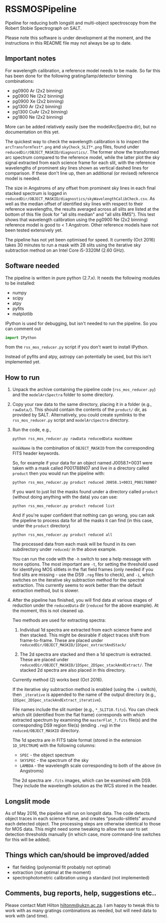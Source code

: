 # RSSMOSPipeline
Pipeline for reducing both longslit and multi-object spectroscopy from the Robert Stobie Spectrograph
on SALT.

Please note this software is under development at the moment, and the instructions in this 
README file may not always be up to date.

## Important notes
For wavelength calibration, a reference model needs to be made. So far this has been done for
the following grating/lamp/detector binning combinations:

* pg0900 Ar (2x2 binning)
* pg0900 Ne (2x2 binning)
* pg0900 Xe (2x2 binning)
* pg1300 Ar (2x2 binning)
* pg1300 CuAr (2x2 binning)
* pg1800 Ne (2x2 binning)

More can be added relatively easily (see the modelArcSpectra dir), but no documentation on 
this yet.

The quickest way to check the wavelength calibration is to inspect the ```arcTransformTest*.png``` and 
```skyCheck_SLIT*.png``` files, found under ```reducedDir/OBJECT_MASKID/diagnostics/```. The former show the
transformed arc spectrum compared to the reference model, while the latter plot the sky signal extracted from each science frame for each slit, with the reference wavelengths of prominent sky lines shown as vertical dashed lines for comparison. If these don't line up, then an additional (or revised) reference model is needed. 

The size in Angstroms of any offset from prominent sky lines in each final stacked spectrum is logged in 
```reducedDir/OBJECT_MASKID/diagnostics/skyWavelengthCalibCheck.csv```. As well as the median offset
of identified sky lines with respect to their reference wavelengths, the results averaged across all
slits are listed at the bottom of this file (look for "all slits median" and "all slits RMS"). This 
test shows that wavelength calibration using the pg0900 Ne (2x2 binning) reference model is good to 
< 1 Angstrom. Other reference models have not been tested extensively yet.

The pipeline has not yet been optimised for speed. It currently (Oct 2016) takes 30 minutes to run a mask 
with 28 slits using the iterative sky subtraction method on an Intel Core i5-3320M (2.60 GHz).

## Software needed

The pipeline is written in pure python (2.7.x). It needs the following modules to be installed:

* numpy
* scipy
* atpy
* pyfits
* matplotlib

IPython is used for debugging, but isn't needed to run the pipeline. So you can comment out
```python
import IPython
``` 
from the `rss_mos_reducer.py` script if you don't want to install IPython.

Instead of pyfits and atpy, astropy can potentially be used, but this isn't implemented yet.

## How to run

1. Unpack the archive containing the pipeline code (```rss_mos_reducer.py```) and the ```modelArcSpectra```
folder to some directory.

2. Copy your raw data to the same directory, placing it in a folder (e.g., ```rawData/```). This 
should contain the contents of the `product/` dir, as provided by SALT. Alternatively, you could create
symlinks to the ```rss_mos_reducer.py``` script and ```modelArcSpectra``` directory.

3.  Run the code, e.g.,

    ```
    python rss_mos_reducer.py rawData reducedData maskName
    ```

    ```maskName``` is the combination of ```OBJECT_MASKID``` from the corresponding FITS header keywords.
    
    So, for example if your data for an object named J0058.1+0031 were taken with a mask called 
    P001788N07 and live in a directory called `product` then you would run the pipeline with:

    ```
    python rss_mos_reducer.py product reduced J0058.1+0031_P001788N07
    ```
    
    If you want to just list the masks found under a directory called `product` (without doing anything
    with the data) you can use:
    
    ```
    python rss_mos_reducer.py product reduced list
    ```
    
    And if you're super confident that nothing can go wrong, you can ask the pipeline to process
    data for all the masks it can find (in this case, under the `product` directory)
    
    ```
    python rss_mos_reducer.py product reduced all
    ```
    
    The processed data from each mask will be found in its own subdirectory under ```reduced/``` in the above
    example.
    
    You can run the code with the ```-h``` switch to see a help message with more options. The most 
    important are ```-t```, for setting the threshold used for identifying MOS slitlets in the flat
    field frames (only needed if you find slits are missing - use the DS9 ```.reg``` files to check), 
    and ```-i```, which switches on the iterative sky subtraction method for the spectral extraction.
    This currently seems to work better than the default extraction method, but is slower.

4.  After the pipeline has finished, you will find data at various stages of reduction under the
    ```reducedData``` dir (```reduced``` for the above example). At the moment, this is not cleaned up.

    Two methods are used for extracting spectra:
    
    1.  Individual 1d spectra are extracted from each science frame and then stacked. This might be 
        desirable if object traces shift from frame-to-frame. These are placed under 
        ```reducedDir/OBJECT_MASKID/1DSpec_extractAndStack/```
        
    2.  The 2d spectra are stacked and then a 1d spectrum is extracted. These are placed under 
        ```reducedDir/OBJECT_MASKID/1DSpec_2DSpec_stackAndExtract/```. The stacked 2d spectra are also 
        placed in this directory.
        
    Currently method (2) works best (Oct 2016).
    
    If the iterative sky subtraction method is enabled (using the ```-i``` switch), then 
    ```_iterative``` is appended to the name of the output directory 
    (e.g., ```1DSpec_2DSpec_stackAndExtract_iterative```).
    
    File names include the slit number (e.g., ```*_SLIT10.fits```). You can check which slit (identified 
    from the flat frame) corresponds with which extracted spectrum by examining the 
    ```masterFlat_?.fits``` file(s) and the corresponding DS9 region file(s) (ending ```.reg```) in the ```reduced/OBJECT_MASKID``` directory.

    The 1d spectra are in FITS table format (stored in the extension `1D_SPECTRUM`) with the following 
    columns:

    * `SPEC` 		- the object spectrum
    * `SKYSPEC` 	- the spectrum of the sky
    * `LAMBDA`	- the wavelength scale corresponding to both of the above (in Angstroms)
    
    The 2d spectra are ```.fits``` images, which can be examined with DS9. They include the wavelength
    solution as the WCS stored in the header.

## Longslit mode

As of May 2016, the pipeline will run on longslit data. The code detects object traces in each science frame,
and creates "pseudo-slitlets" around each detected object. The processing steps are otherwise identical to those
for MOS data. This might need some tweaking to allow the user to set detection thresholds manually (in which
case, more command-line switches for this will be added).

## Things which can/should be improved/added
* flat fielding (polynomial fit probably not optimal)
* extraction (not optimal at the moment)
* spectrophotometric calibration using a standard (not implemented)

## Comments, bug reports, help, suggestions etc..
Please contact Matt Hilton <hiltonm@ukzn.ac.za>. I am happy to tweak this to work with as many
gratings combinations as needed, but will need data to work with (and time).

